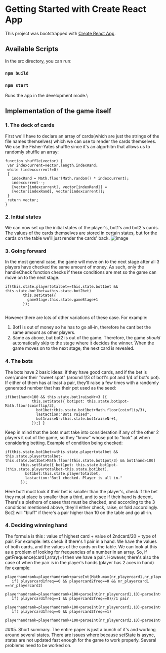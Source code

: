 # Getting Started with Create React App

This project was bootstrapped with [Create React App](https://github.com/facebook/create-react-app).

## Available Scripts

In the src directory, you can run:
### `npm build`
### `npm start`

Runs the app in the development mode.\


 ## Implementation of the game itself
 ### 1. The deck of cards
 First we'll have to declare an array of cards(which are just the strings of the file names themselves) which we can use to render the cards themselves.
 We use the Fisher-Yates shuffle since it's an algorhitm that allows us to randomly shuffle an array:
 ```
 function shuffle(vector) {
  var indexcurrent=vector.length,indexRand;
  while (indexcurrent!=0) 
  {
    indexRand = Math.floor(Math.random() * indexcurrent);
    indexcurrent--;
    [vector[indexcurrent], vector[indexRand]] = 
    [vector[indexRand], vector[indexcurrent]];
  }
  return vector;
}
```
### 2. Initial states
We can now set up the initial states of the player's, bot1's and bot2's cards. The values of the cards themselves are stored in certain states, but for the cards on the table we'll just render the cards' back.
![image](https://user-images.githubusercontent.com/49694231/135669150-b7a7ad9d-f315-4b99-86d9-700de9990d0a.png)
### 3. Going forward
In the most general case, the game will move on to the next stage after all 3 players have checked the same amount of money. As such, only the handleCheck function checks if these conditions are met so the game can move on to the next stage. 
```
if(this.state.playertotalbet==this.state.bot1bet && this.state.bot1bet==this.state.bot2bet)
        this.setState({
          gameStage:this.state.gameStage+1
        });
        
```
However there are lots of other variations of these case. For example:
1. Bot1 is out of money so he has to go all-in, therefore he cant bet the same amount as other players.
2. Same as above, but bot2 is out of the game. Therefore, the game *should* automatically skip to the stage where it decides the winner. 
When the game moves on to the next stage, the next card is revealed.

### 4. The bots
The bots have 2 basic ideas: if they have good cards, and if the bet is over/under their "sweet spot" (around 1/3 of bot1's pot and 1/4 of bot's pot). If either of them has at least a pair, they'll raise a few times with a randomly generated number that has their pot used as the seed:
```
if(bot1hand>100 && this.state.bot1raiseNr<3 ){  
            this.setState({ bot1pot: this.state.bot1pot-Math.floor(coinflip/3),
              bot1bet:this.state.bot1bet+Math.floor(coinflip/3),
              lastaction:"Bot1 raised",
              bot1raiseNr:this.state.bot1raiseNr+1,
            });} }
```
Keep in mind that the bots must take into consideration if any of the other 2 players it out of the game, so they "know" whose pot to "look" at when considering betting. 
Example of condition being checked:
```
if(this.state.bot1bet<=this.state.playertotalbet && this.state.playertotalbet-this.state.bot1bet>Math.floor(this.state.bot1pot/3) && bot1hand>100)
       this.setState({ bot1pot: this.state.bot1pot-(this.state.playertotalbet-this.state.bot1bet),
         bot1bet:this.state.playertotalbet,
         lastaction:"Bot1 checked. Player is all in."
       });
 ```
 Here bot1 must look if their bet is smaller than the player's, check if the bet they must place is smaller than a third, and to see if their hand is decent.
 There's a plethora of cases that must be checked, and according to the 3 conditions mentioned above, they'll either check, raise, or fold accordingly. 
 Bot2 will "bluff" if there's a pair higher than 10 on the table and go all-in.
 ### 4. Deciding winning hand
 The formula is this : value of highest card + value of 2ndcard/20 + type of pair.
 For example: lets check if there's 1 pair in a hand. We have the values of both cards, and the values of the cards on the table. We can look at this as a problem of looking for frequencies of a number in an array. So, if getFrequence(card1,array)=1 then we have a pair. However, there's also the case of when the pair is in the player's hands (player has 2 aces in hand) for example:
 ```
 playerhandrank=playerhandrank+parseInt(Math.max(nr_playercard1,nr_playercard2))+Math.min(nr_playercard1,nr_playercard2)/20;
    if( playercard1freq==0 && playercard2freq==0 && nr_playercard1 ==nr_playercard2)
    playerhandrank=playerhandrank+100+parseInt(nr_playercard1,10)+parseInt(nr_playercard2,10)/20;
    if( playercard1freq==1 && playercard2freq==0)//1 pair
    playerhandrank=playerhandrank+100+parseInt(nr_playercard1,10)+parseInt(nr_playercard2,10)/20;
    if( playercard1freq==0 && playercard2freq==1)
    playerhandrank=playerhandrank+100+parseInt(nr_playercard2,10)+parseInt(nr_playercard1,10)/20;
 ```
###5. Short summary.
The entire paper is just a bunch of if's and working around several states. There are issues where because setState is async, states are not updated fast enough for the game to work properly. Several problems need to be worked on. 
